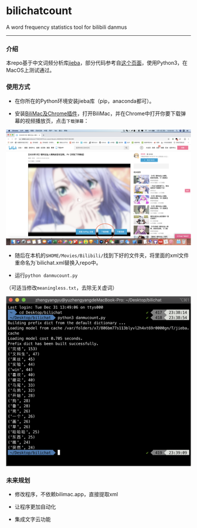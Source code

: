 # bilichatcount
 A word frequency statistics tool for bilibili danmus

---

### 介绍

本repo基于中文词频分析库[jieba](https://github.com/fxsjy/jieba)，部分代码参考自[这个页面](https://blog.csdn.net/lger_Pro/article/details/79732766)，使用Python3，在MacOS上测试通过。

### 使用方式

+ 在你所在的Python环境安装jieba库（pip，anaconda都可）。

+ 安装[BiliMac及Chrome插件](https://github.com/typcn/bilibili-mac-client/releases)，打开BiliMac，并在Chrome中打开你要下载弹幕的视频播放页，点击`下载弹幕`：

![](./img/img1.png)

+ 随后在本机的`$HOME/Movies/Bilibili/`找到下好的文件夹，将里面的xml文件重命名为`bilichat.xml替换入repo中。

+ 运行`python danmucount.py`

（可适当修改`meaningless.txt`，去除无关虚词）

![](./img/img2.png)

### 未来规划

+ 修改程序，不依赖bilimac.app，直接提取xml

+ 让程序更加自动化

+ 集成文字云功能